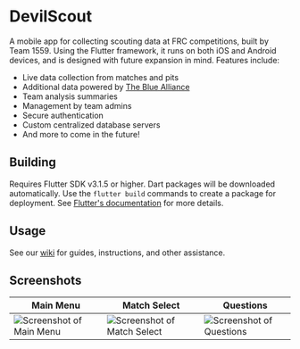 # DevilScout

A mobile app for collecting scouting data at FRC competitions, built by Team 1559. Using the Flutter framework, it runs on both iOS and Android devices, and is designed with future expansion in mind. Features include:
- Live data collection from matches and pits
- Additional data powered by [The Blue Alliance](https://thebluealliance.com)
- Team analysis summaries
- Management by team admins
- Secure authentication
- Custom centralized database servers
- And more to come in the future!

## Building

Requires Flutter SDK v3.1.5 or higher. Dart packages will be downloaded automatically. Use the `flutter build` commands to create a package for deployment. See [Flutter's documentation](https://docs.flutter.dev/testing/build-modes) for more details.

## Usage

See our [wiki](https://github.com/Team1559/DevilScout/wiki) for guides, instructions, and other assistance.

## Screenshots

| Main Menu | Match Select | Questions |
|-|-|-|
| ![Screenshot of Main Menu](https://github.com/Team1559/DevilScout/assets/89086035/3ca4cbf7-5858-45e1-b8ee-32963d2a4a4a) | ![Screenshot of Match Select](https://github.com/Team1559/DevilScout/assets/89086035/12109250-f9eb-431c-a2d1-6fad0d93be59) | ![Screenshot of Questions](https://github.com/Team1559/DevilScout/assets/89086035/0aa8f7ca-e3e9-46da-b4b6-bca24cb95c5d) |
